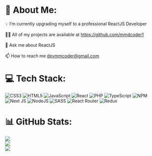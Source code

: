 # 💫 About Me:
💡 I’m currently upgrading myself to a professional ReactJS Developer<br><br>👨‍💻 All of my projects are available at https://github.com/mmdcoder1<br><br>💬 Ask me about ReactJS<br><br>📫 How to reach me devmmcoder@gmail.com


# 💻 Tech Stack:
![CSS3](https://img.shields.io/badge/css3-%231572B6.svg?style=for-the-badge&logo=css3&logoColor=white) ![HTML5](https://img.shields.io/badge/html5-%23E34F26.svg?style=for-the-badge&logo=html5&logoColor=white) ![JavaScript](https://img.shields.io/badge/javascript-%23323330.svg?style=for-the-badge&logo=javascript&logoColor=%23F7DF1E) ![React](https://img.shields.io/badge/react-%23E34F26.svg?style=for-the-badge&logo=react&logoColor=white) ![PHP](https://img.shields.io/badge/php-%23777BB4.svg?style=for-the-badge&logo=php&logoColor=white) ![TypeScript](https://img.shields.io/badge/typescript-%23007ACC.svg?style=for-the-badge&logo=typescript&logoColor=white) ![NPM](https://img.shields.io/badge/NPM-%23000000.svg?style=for-the-badge&logo=npm&logoColor=white) ![Next JS](https://img.shields.io/badge/Next-black?style=for-the-badge&logo=next.js&logoColor=white) ![NodeJS](https://img.shields.io/badge/node.js-6DA55F?style=for-the-badge&logo=node.js&logoColor=white) ![SASS](https://img.shields.io/badge/SASS-hotpink.svg?style=for-the-badge&logo=SASS&logoColor=white) ![React Router](https://img.shields.io/badge/React_Router-CA4245?style=for-the-badge&logo=react-router&logoColor=white) ![Redux](https://img.shields.io/badge/redux-%23593d88.svg?style=for-the-badge&logo=redux&logoColor=white)
# 📊 GitHub Stats:
![](https://github-readme-stats.vercel.app/api?username=mmdcoder1&theme=tokyonight&hide_border=true&include_all_commits=false&count_private=false)<br/>
![](https://github-readme-streak-stats.herokuapp.com/?user=mmdcoder1&theme=tokyonight&hide_border=true)<br/>
![](https://github-readme-stats.vercel.app/api/top-langs/?username=mmdcoder1&theme=tokyonight&hide_border=true&include_all_commits=false&count_private=false&layout=compact)

<!-- Proudly created with GPRM ( https://gprm.itsvg.in ) -->
